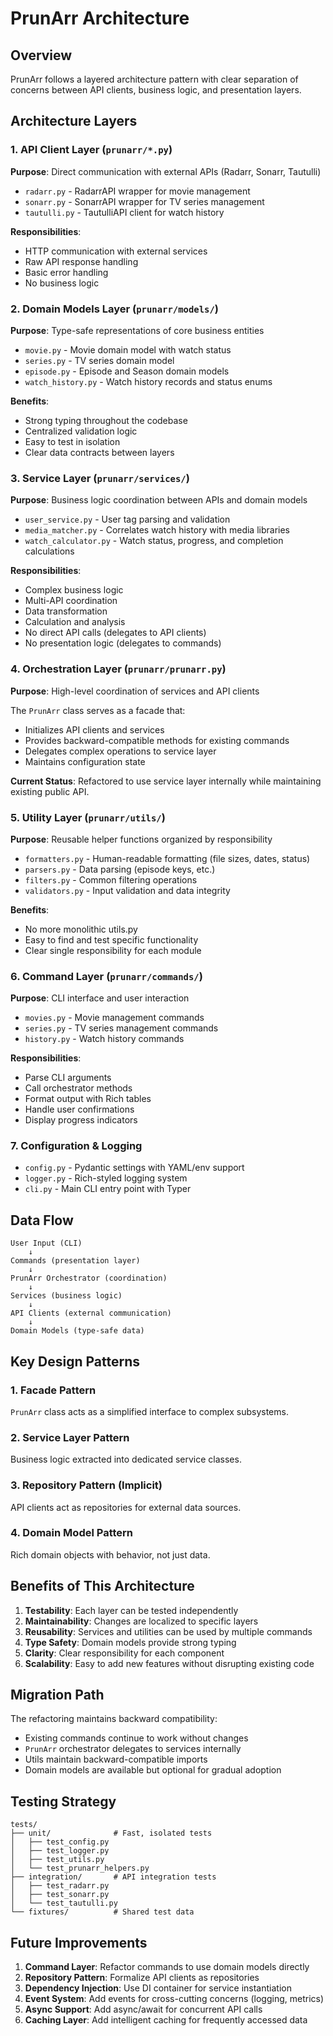 # PrunArr Architecture

## Overview

PrunArr follows a layered architecture pattern with clear separation of concerns between API clients, business logic, and presentation layers.

## Architecture Layers

### 1. API Client Layer (`prunarr/*.py`)
**Purpose**: Direct communication with external APIs (Radarr, Sonarr, Tautulli)

- `radarr.py` - RadarrAPI wrapper for movie management
- `sonarr.py` - SonarrAPI wrapper for TV series management
- `tautulli.py` - TautulliAPI client for watch history

**Responsibilities**:
- HTTP communication with external services
- Raw API response handling
- Basic error handling
- No business logic

### 2. Domain Models Layer (`prunarr/models/`)
**Purpose**: Type-safe representations of core business entities

- `movie.py` - Movie domain model with watch status
- `series.py` - TV series domain model
- `episode.py` - Episode and Season domain models
- `watch_history.py` - Watch history records and status enums

**Benefits**:
- Strong typing throughout the codebase
- Centralized validation logic
- Easy to test in isolation
- Clear data contracts between layers

### 3. Service Layer (`prunarr/services/`)
**Purpose**: Business logic coordination between APIs and domain models

- `user_service.py` - User tag parsing and validation
- `media_matcher.py` - Correlates watch history with media libraries
- `watch_calculator.py` - Watch status, progress, and completion calculations

**Responsibilities**:
- Complex business logic
- Multi-API coordination
- Data transformation
- Calculation and analysis
- No direct API calls (delegates to API clients)
- No presentation logic (delegates to commands)

### 4. Orchestration Layer (`prunarr/prunarr.py`)
**Purpose**: High-level coordination of services and API clients

The `PrunArr` class serves as a facade that:
- Initializes API clients and services
- Provides backward-compatible methods for existing commands
- Delegates complex operations to service layer
- Maintains configuration state

**Current Status**: Refactored to use service layer internally while maintaining existing public API.

### 5. Utility Layer (`prunarr/utils/`)
**Purpose**: Reusable helper functions organized by responsibility

- `formatters.py` - Human-readable formatting (file sizes, dates, status)
- `parsers.py` - Data parsing (episode keys, etc.)
- `filters.py` - Common filtering operations
- `validators.py` - Input validation and data integrity

**Benefits**:
- No more monolithic utils.py
- Easy to find and test specific functionality
- Clear single responsibility for each module

### 6. Command Layer (`prunarr/commands/`)
**Purpose**: CLI interface and user interaction

- `movies.py` - Movie management commands
- `series.py` - TV series management commands
- `history.py` - Watch history commands

**Responsibilities**:
- Parse CLI arguments
- Call orchestrator methods
- Format output with Rich tables
- Handle user confirmations
- Display progress indicators

### 7. Configuration & Logging
- `config.py` - Pydantic settings with YAML/env support
- `logger.py` - Rich-styled logging system
- `cli.py` - Main CLI entry point with Typer

## Data Flow

```
User Input (CLI)
    ↓
Commands (presentation layer)
    ↓
PrunArr Orchestrator (coordination)
    ↓
Services (business logic)
    ↓
API Clients (external communication)
    ↓
Domain Models (type-safe data)
```

## Key Design Patterns

### 1. Facade Pattern
`PrunArr` class acts as a simplified interface to complex subsystems.

### 2. Service Layer Pattern
Business logic extracted into dedicated service classes.

### 3. Repository Pattern (Implicit)
API clients act as repositories for external data sources.

### 4. Domain Model Pattern
Rich domain objects with behavior, not just data.

## Benefits of This Architecture

1. **Testability**: Each layer can be tested independently
2. **Maintainability**: Changes are localized to specific layers
3. **Reusability**: Services and utilities can be used by multiple commands
4. **Type Safety**: Domain models provide strong typing
5. **Clarity**: Clear responsibility for each component
6. **Scalability**: Easy to add new features without disrupting existing code

## Migration Path

The refactoring maintains backward compatibility:
- Existing commands continue to work without changes
- `PrunArr` orchestrator delegates to services internally
- Utils maintain backward-compatible imports
- Domain models are available but optional for gradual adoption

## Testing Strategy

```
tests/
├── unit/              # Fast, isolated tests
│   ├── test_config.py
│   ├── test_logger.py
│   ├── test_utils.py
│   └── test_prunarr_helpers.py
├── integration/       # API integration tests
│   ├── test_radarr.py
│   ├── test_sonarr.py
│   └── test_tautulli.py
└── fixtures/          # Shared test data
```

## Future Improvements

1. **Command Layer**: Refactor commands to use domain models directly
2. **Repository Pattern**: Formalize API clients as repositories
3. **Dependency Injection**: Use DI container for service instantiation
4. **Event System**: Add events for cross-cutting concerns (logging, metrics)
5. **Async Support**: Add async/await for concurrent API calls
6. **Caching Layer**: Add intelligent caching for frequently accessed data
